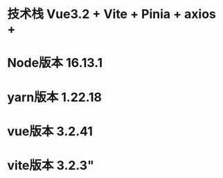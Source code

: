 # 技术栈 Vue3.2 + Vite + Pinia + axios + 
# Node版本      16.13.1
# yarn版本      1.22.18
# vue版本       3.2.41
# vite版本      3.2.3"
